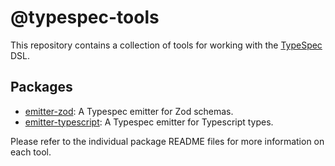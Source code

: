 # @typespec-tools

This repository contains a collection of tools for working with the [TypeSpec](https://typespec.io) DSL.

## Packages

- [emitter-zod](./packages/emitter-zod/README.md): A Typespec emitter for Zod schemas.
- [emitter-typescript](./packages/emitter-typescript/README.md): A Typespec emitter for Typescript types.

Please refer to the individual package README files for more information on each tool.
